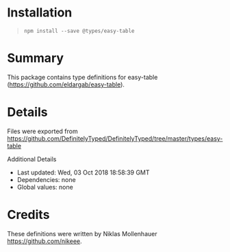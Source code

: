 # Installation
> `npm install --save @types/easy-table`

# Summary
This package contains type definitions for easy-table (https://github.com/eldargab/easy-table).

# Details
Files were exported from https://github.com/DefinitelyTyped/DefinitelyTyped/tree/master/types/easy-table

Additional Details
 * Last updated: Wed, 03 Oct 2018 18:58:39 GMT
 * Dependencies: none
 * Global values: none

# Credits
These definitions were written by Niklas Mollenhauer <https://github.com/nikeee>.
